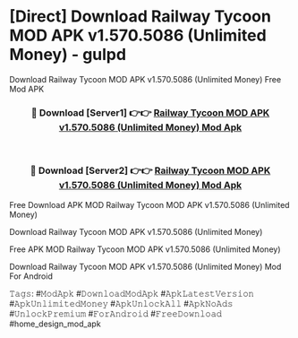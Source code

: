 # [Direct] Download Railway Tycoon MOD APK v1.570.5086 (Unlimited Money) - gulpd
Download Railway Tycoon MOD APK v1.570.5086 (Unlimited Money) Free Mod APK

<div align="center">
<h3>🔴 Download [Server1] 👉👉 <a href="https://apk-comot.site?title=Railway_Tycoon_MOD_APK_v1.570.5086_(Unlimited_Money)">Railway Tycoon MOD APK v1.570.5086 (Unlimited Money) Mod Apk</a></h3><br>

<h3>🔴 Download [Server2] 👉👉 <a href="https://apk-comot.site?title=Railway_Tycoon_MOD_APK_v1.570.5086_(Unlimited_Money)">Railway Tycoon MOD APK v1.570.5086 (Unlimited Money) Mod Apk</a></h3>
</div>


Free Download APK MOD Railway Tycoon MOD APK v1.570.5086 (Unlimited Money)

Download Railway Tycoon MOD APK v1.570.5086 (Unlimited Money) 

Free APK MOD Railway Tycoon MOD APK v1.570.5086 (Unlimited Money) 

Download Railway Tycoon MOD APK v1.570.5086 (Unlimited Money) Mod For Android

𝚃𝚊𝚐𝚜: #𝙼𝚘𝚍𝙰𝚙𝚔 #𝙳𝚘𝚠𝚗𝚕𝚘𝚊𝚍𝙼𝚘𝚍𝙰𝚙𝚔 #𝙰𝚙𝚔𝙻𝚊𝚝𝚎𝚜𝚝𝚅𝚎𝚛𝚜𝚒𝚘𝚗 #𝙰𝚙𝚔𝚄𝚗𝚕𝚒𝚖𝚒𝚝𝚎𝚍𝙼𝚘𝚗𝚎𝚢 #𝙰𝚙𝚔𝚄𝚗𝚕𝚘𝚌𝚔𝙰𝚕𝚕 #𝙰𝚙𝚔𝙽𝚘𝙰𝚍𝚜 #𝚄𝚗𝚕𝚘𝚌𝚔𝙿𝚛𝚎𝚖𝚒𝚞𝚖 #𝙵𝚘𝚛𝙰𝚗𝚍𝚛𝚘𝚒𝚍 #𝙵𝚛𝚎𝚎𝙳𝚘𝚠𝚗𝚕𝚘𝚊𝚍 #home_design_mod_apk